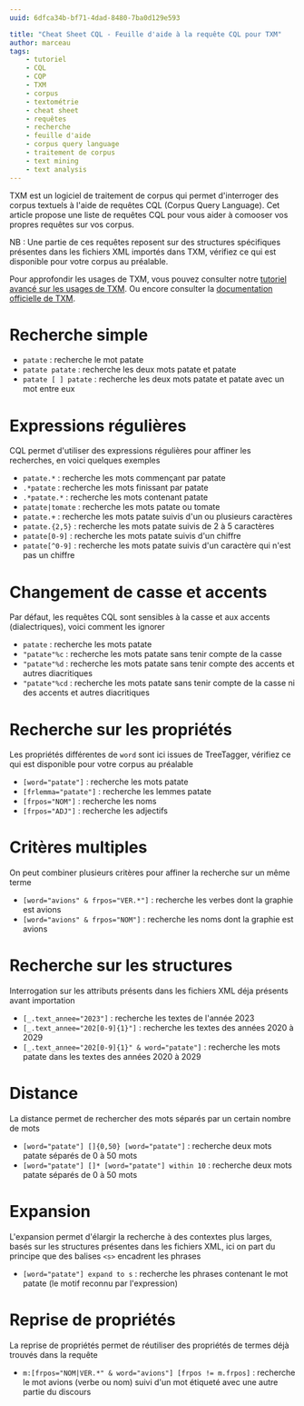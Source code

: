```yaml
---
uuid: 6dfca34b-bf71-4dad-8480-7ba0d129e593

title: "Cheat Sheet CQL - Feuille d'aide à la requête CQL pour TXM"
author: marceau
tags:
    - tutoriel
    - CQL
    - CQP
    - TXM
    - corpus
    - textométrie
    - cheat sheet
    - requêtes
    - recherche
    - feuille d'aide
    - corpus query language
    - traitement de corpus
    - text mining
    - text analysis
---
```


TXM est un logiciel de traitement de corpus qui permet d'interroger des corpus textuels à l'aide de requêtes CQL (Corpus Query Language).
Cet article propose une liste de requêtes CQL pour vous aider à comooser vos propres requêtes sur vos corpus.

NB : Une partie de ces requêtes reposent sur des structures spécifiques présentes dans les fichiers XML importés dans TXM, vérifiez ce qui est disponible pour votre corpus au préalable.

Pour approfondir les usages de TXM, vous pouvez consulter notre [tutoriel avancé sur les usages de TXM](https://ceres.sorbonne-universite.fr/tutoriels/2024-05-16_Tutoriel_TXM_LVL2/TXM_LVL2/).
Ou encore consulter la [documentation officielle de TXM](https://txm.gitpages.huma-num.fr/textometrie/files/documentation/manual/0.7.9/fr/manual94.xhtml).


# Recherche simple
- `patate` : recherche le mot patate
- `patate patate` : recherche les deux mots patate et patate
- `patate [ ] patate` : recherche les deux mots patate et patate avec un mot entre eux

# Expressions régulières
CQL permet d'utiliser des expressions régulières pour affiner les recherches, en voici quelques exemples
- `patate.*` : recherche les mots commençant par patate
- `.*patate` : recherche les mots finissant par patate
- `.*patate.*` : recherche les mots contenant patate
- `patate|tomate` : recherche les mots patate ou tomate
- `patate.+` : recherche les mots patate suivis d'un ou plusieurs caractères
- `patate.{2,5}` : recherche les mots patate suivis de 2 à 5 caractères
- `patate[0-9]` : recherche les mots patate suivis d'un chiffre
- `patate[^0-9]` : recherche les mots patate suivis d'un caractère qui n'est pas un chiffre



# Changement de casse et accents
Par défaut, les requêtes CQL sont sensibles à la casse et aux accents (dialectriques), voici comment les ignorer
- `patate` : recherche les mots patate
- `"patate"%c` : recherche les mots patate sans tenir compte de la casse
- `"patate"%d` : recherche les mots patate sans tenir compte des accents et autres diacritiques
- `"patate"%cd` : recherche les mots patate sans tenir compte de la casse ni des accents et autres diacritiques

# Recherche sur les propriétés
Les propriétés différentes de `word` sont ici issues de TreeTagger, vérifiez ce qui est disponible pour votre corpus au préalable
- `[word="patate"]` : recherche les mots patate
- `[frlemma="patate"]` : recherche les lemmes patate
- `[frpos="NOM"]` : recherche les noms
- `[frpos="ADJ"]` : recherche les adjectifs

# Critères multiples 
On peut combiner plusieurs critères pour affiner la recherche sur un même terme
- `[word="avions" & frpos="VER.*"]` : recherche les verbes dont la graphie est avions
- `[word="avions" & frpos="NOM"]` : recherche les noms dont la graphie est avions

# Recherche sur les structures
Interrogation sur les attributs présents dans les fichiers XML déja présents avant importation
- `[_.text_annee="2023"]` : recherche les textes de l'année 2023
- `[_.text_annee="202[0-9]{1}"]` : recherche les textes des années 2020 à 2029
- `[_.text_annee="202[0-9]{1}" & word="patate"]` : recherche les mots patate dans les textes des années 2020 à 2029

# Distance
La distance permet de rechercher des mots séparés par un certain nombre de mots
- `[word="patate"] []{0,50} [word="patate"]` : recherche deux mots patate séparés de 0 à 50 mots
- `[word="patate"] []* [word="patate"] within 10` : recherche deux mots patate séparés de 0 à 50 mots

# Expansion
L'expansion permet d'élargir la recherche à des contextes plus larges, basés sur les structures présentes dans les fichiers XML, ici on part du principe que des balises `<s>` encadrent les phrases
- `[word="patate"] expand to s` : recherche les phrases contenant le mot patate (le motif reconnu par l'expression)

# Reprise de propriétés
La reprise de propriétés permet de réutiliser des propriétés de termes déjà trouvés dans la requête
- `m:[frpos="NOM|VER.*" & word="avions"] [frpos != m.frpos]` : recherche le mot avions (verbe ou nom) suivi d'un mot étiqueté avec une autre partie du discours
